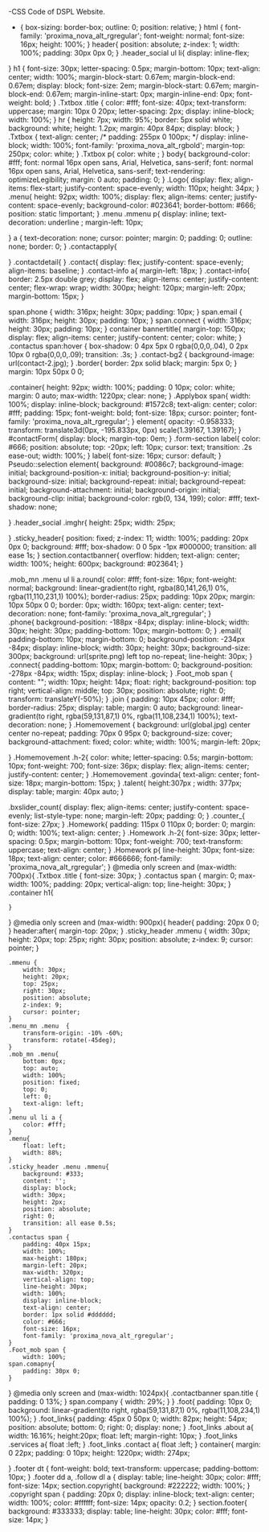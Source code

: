 -CSS Code of DSPL Website.
* {
    box-sizing: border-box;
    outline: 0;
    position: relative;
}
html {
    font-family: 'proxima_nova_alt_rgregular';
    font-weight: normal;
    font-size: 16px;
    height: 100%;
}
header{
    position: absolute;
    z-index: 1;
    width: 100%;
    padding: 30px 0px 0;
}
.header_social ul li{
    display: inline-flex;

}
h1 {
    font-size: 30px;
    letter-spacing: 0.5px;
    margin-bottom: 10px;
    text-align: center;
    width: 100%;
    margin-block-start: 0.67em;
    margin-block-end: 0.67em;
    display: block;
    font-size: 2em;
    margin-block-start: 0.67em;
    margin-block-end: 0.67em;
    margin-inline-start: 0px;
    margin-inline-end: 0px;
    font-weight: bold;
}
.Txtbox .title {
    color: #fff;
    font-size: 40px;
    text-transform: uppercase;
    margin: 10px 0 20px;
    letter-spacing: 2px;
    display: inline-block;
    width: 100%;
}
hr {
    height: 7px;
    width: 95%;
    border: 5px solid white;
    background: white;
    height: 1.2px;
    margin: 40px 84px;
    display: block;
}
.Txtbox {
    text-align: center;
    /* padding: 255px 0 100px; */
    display: inline-block;
    width: 100%;
    font-family: 'proxima_nova_alt_rgbold';
    margin-top: 250px;
    color: white;
}
.Txtbox p{
    color: white ;
}
body{
    background-color: #fff;
    font: normal 16px open sans, Arial, Helvetica, sans-serif;
    font: normal 16px open sans, Arial, Helvetica, sans-serif;
    text-rendering: optimizeLegibility;
    margin: 0 auto;
    padding: 0;
}
.Logo{
    display: flex;
    align-items: flex-start;
    justify-content: space-evenly;
    width: 110px;
    height: 34px;
}
.menu{
    height: 92px;
    width: 100%;
    display: flex;
    align-items: center;
    justify-content: space-evenly;
    background-color: #023641;
    border-bottom: #666;
    position: static !important;
}
.menu .mmenu p{
    display: inline;
    text-decoration: underline ;
    margin-left: 10px;

}
a {
    text-decoration: none;
    cursor: pointer;
    margin: 0;
    padding: 0;
    outline: none;
    border: 0;
}
.contactapply{

}
.contactdetail{
}
.contact{
    display: flex;
    justify-content: space-evenly;
    align-items: baseline;
}
.contact-info a{
    margin-left: 18px;
}
.contact-info{
    border: 2.5px double grey;
    display: flex;
    align-items: center;
    justify-content: center;
    flex-wrap: wrap;
    width: 300px;
    height: 120px;
    margin-left: 20px;
    margin-bottom: 15px;
}

span.phone { 
    width: 316px;
    height: 30px;
    padding: 10px;
}
span.email { 
    width: 316px;
    height: 30px;
    padding: 10px;
}
span.connect { 
    width: 316px;
    height: 30px;
    padding: 10px;
}
container bannertitle{
    margin-top: 150px;
    display: flex;
    align-items: center;
    justify-content: center;
    color: white; 
}
.contactus span:hover {
    box-shadow: 0 4px 5px 0 rgba(0,0,0,.04), 0 2px 10px 0 rgba(0,0,0,.09);
    transition: .3s;
}
.contact-bg2 {
    background-image: url(contact-2.jpg);
}
.border{
    border: 2px solid black;
    margin: 5px 0;
}
    margin: 10px 50px 0 0;

.container{
    height: 92px;
    width: 100%;
    padding: 0 10px;
    color: white;
    margin: 0 auto;
    max-width: 1220px;
    clear: none;
}
.Applybox span{
    width: 100%;
    display: inline-block;
    background: #1572c8;
    text-align: center;
    color: #fff;
    padding: 15px;
    font-weight: bold;
    font-size: 18px;
    cursor: pointer;
    font-family: 'proxima_nova_alt_rgregular';
}
element{
    opacity: -0.958333;
    transform: translate3d(0px, -195.833px, 0px) scale(1.39167, 1.39167);
}
#contactForm{
    display: block;
    margin-top: 0em; 
}
.form-section label{
    color: #666;
    position: absolute;
    top: -20px;
    left: 10px;
    cursor: text;
    transition: .2s ease-out;
    width: 100%;
}
label{
    font-size: 16px;
    cursor: default;
}
Pseudo::selection element{
    background: #0086c7;
    background-image: initial;
    background-position-x: initial;
    background-position-y: initial;
    background-size: initial;
    background-repeat: initial;
    background-repeat: initial;
    background-attachment: initial;
    background-origin: initial;
    background-clip: initial;
    background-color: rgb(0, 134, 199);
    color: #fff;
    text-shadow: none;

}
.header_social .imghr{
    height: 25px;
    width: 25px;
 
}
.sticky_header{
    position: fixed;
    z-index: 11;
    width: 100%;
    padding: 20px 0px 0;
    background: #fff;
    box-shadow: 0 0 5px -1px #000000;
    transition: all ease 1s;
}
section.contactbanner{
    overflow: hidden;
    text-align: center;
    width: 100%;
    height: 600px;
    background: #023641;
}

.mob_mn .menu ul li a.round{
    color: #fff;
    font-size: 16px;
    font-weight: normal;
    background: linear-gradient(to right, rgba(80,141,26,1) 0%, rgba(11,110,231,1) 100%);
    border-radius: 25px;
    padding: 10px 20px;
    margin: 10px 50px 0 0;
    border: 0px;
    width: 160px;
    text-align: center;
    text-decoration: none;
    font-family: 'proxima_nova_alt_rgregular';
}   
.phone{
    background-position: -188px -84px;
    display: inline-block;
    width: 30px;
    height: 30px;
    padding-bottom: 10px;
    margin-bottom: 0;
}
.email{
    padding-bottom: 10px;
    margin-bottom: 0;
    background-position: -234px -84px;
    display: inline-block;
    width: 30px;
    height: 30px;
    background-size: 300px;
    background: url(sprite.png) left top no-repeat;
    line-height: 30px;
}
.connect{
    padding-bottom: 10px;
    margin-bottom: 0;
    background-position: -278px -84px;
    width: 15px;
    display: inline-block;
}
.Foot_mob span {
    content: "";
    width: 10px;
    height: 14px;
    float: right;
    background-position: top right;
    vertical-align: middle;
    top: 30px;
    position: absolute;
    right: 0;
    transform: translateY(-50%);
}
.join {
    padding: 10px 45px;
    color: #fff;
    border-radius: 25px;
    display: table;
    margin: 0 auto;
    background: linear-gradient(to right, rgba(59,131,87,1) 0%, rgba(11,108,234,1) 100%);
    text-decoration: none;
}
.Homemovement {
    background: url(global.jpg) center center no-repeat;
    padding: 70px 0 95px 0;
    background-size: cover;
    background-attachment: fixed;
    color: white;
    width: 100%;
    margin-left: 20px;
    
}
.Homemovement .h-2{
    color: white;
    letter-spacing: 0.5s;
    margin-bottom: 10px;
    font-weight: 700;
    font-size: 36px;
    display: flex;
    align-items: center;
    justify-content: center;
}
.Homemovement .govinda{
    text-align: center;
    font-size: 18px;
    margin-bottom: 15px;
}
.talent{
    height:307px ;
    width: 377px;
    display: table;
    margin: 40px auto;
}

.bxslider_count{
    display: flex;
    align-items: center;
    justify-content: space-evenly;
    list-style-type: none;
    margin-left: 20px;
    padding: 0;
}
.counter_{
    font-size: 27px;
}
.Homework{
    padding: 115px 0 110px 0;
    border: 0;
    margin: 0;
    width: 100%;
    text-align: center;
}
.Homework .h-2{
    font-size: 30px;
    letter-spacing: 0.5px;
    margin-bottom: 10px;
    font-weight: 700;
    text-transform: uppercase;
    text-align: center;
}
.Homework p{
    line-height: 30px;
    font-size: 18px;
    text-align: center;
    color: #666666;
    font-family: 'proxima_nova_alt_rgregular';
}
@media only screen and (max-width: 700px){
    .Txtbox .title {
        font-size: 30px;
    }
    .contactus span {
        margin: 0;
        max-width: 100%;
        padding: 20px;
        vertical-align: top;
        line-height: 30px;
    }
    .container h1{

    }
}
@media only screen and (max-width: 900px){
    header{
        padding: 20px 0 0;
    }
    header:after{
        margin-top: 20px;
    }
    .sticky_header .mmenu {
        width: 30px;
        height: 20px;
        top: 25px;
        right: 30px;
        position: absolute;
        z-index: 9;
        cursor: pointer;
    }
    
    .mmenu {
        width: 30px;
        height: 20px;
        top: 25px;
        right: 30px;
        position: absolute;
        z-index: 9;
        cursor: pointer;
    }
    .menu_mn .menu  {
        transform-origin: -10% -60%;
        transform: rotate(-45deg);
    }
    .mob_mn .menu{
        bottom: 0px;
        top: auto;
        width: 100%;
        position: fixed;
        top: 0;
        left: 0;
        text-align: left;
    }
    .menu ul li a {
        color: #fff;
    }
    .menu{
        float: left;
        width: 88%;
    }
    .sticky_header .menu .mmenu{
        background: #333;
        content: '';
        display: block;
        width: 30px;
        height: 2px;
        position: absolute;
        right: 0;
        transition: all ease 0.5s;
    }
    .contactus span {
        padding: 40px 15px;
        width: 100%;
        max-height: 180px;
        margin-left: 20px;
        max-width: 320px;
        vertical-align: top;
        line-height: 30px;
        width: 100%;
        display: inline-block;
        text-align: center;
        border: 1px solid #dddddd;
        color: #666;
        font-size: 16px;
        font-family: 'proxima_nova_alt_rgregular';
    }
    .Foot_mob span {
        width: 100%;
    span.comapny{
        padding: 30px 0;
    }
}
@media only screen and (max-width: 1024px){
    .contactbanner span.title {
    padding: 0 13%;
    }
    span.company {
        width: 29%;
    }
}
.foot{
    padding: 10px 0;
    background: linear-gradient(to right, rgba(59,131,87,1) 0%, rgba(11,108,234,1) 100%);
}
.foot_links{
    padding: 45px 0 50px 0;
    width: 82px;
    height: 54px;
    position: absolute;
    bottom: 0;
    right: 0;
    display: none;
}
.foot_links .about a{
    width: 16.16%;
    height:20px;
    float: left;
    margin-right: 10px;
}
.foot_links .services a{
    float :left;
}
.foot_links .contact a{
    float :left;
}
container{
    margin: 0 22px;
    padding: 0 10px;
    height: 1220px;
    width: 274px;

}
.footer dt {
    font-weight: bold;
    text-transform: uppercase;
    padding-bottom: 10px;
}
.footer dd a, .follow dl a {
    display: table;
    line-height: 30px;
    color: #fff;
    font-size: 14px;
section.copyright{
    background: #222222;
    width: 100%;
}
.copyright span {
    padding: 20px 0;
    display: inline-block;
    text-align: center;
    width: 100%;
    color: #ffffff;
    font-size: 14px;
    opacity: 0.2;
}
section.footer{
    background: #333333;
    display: table;
    line-height: 30px;
    color: #fff;
    font-size: 14px;
}

